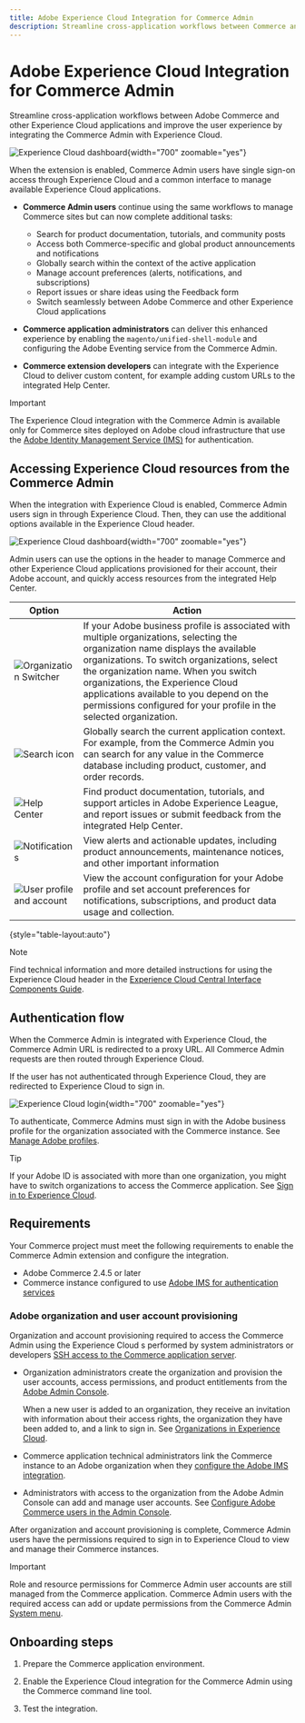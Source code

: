 ```yaml
---
title: Adobe Experience Cloud Integration for Commerce Admin
description: Streamline cross-application workflows between Commerce and other Experience Cloud applications and improve user experience by enabling Experience Cloud common interface components for Commerce Admin users.
---
```

# Adobe Experience Cloud Integration for Commerce Admin

Streamline cross-application workflows between Adobe Commerce and other Experience Cloud applications and improve the user experience by integrating the Commerce Admin with Experience Cloud.

![Experience Cloud dashboard](./assets/uex-home-dashboard.png){width="700" zoomable="yes"}

When the extension is enabled, Commerce Admin users have single sign-on access through Experience Cloud and a common interface to manage available Experience Cloud applications.

- **Commerce Admin users** continue using the same workflows to manage Commerce sites but can now complete additional tasks:

  - Search for product documentation, tutorials, and community posts
  - Access both Commerce-specific and global product announcements and notifications
  - Globally search within the context of the active application
  - Manage account preferences (alerts, notifications, and subscriptions)
  - Report issues or share ideas using the Feedback form
  - Switch seamlessly between Adobe Commerce and other Experience Cloud applications

- **Commerce application administrators** can deliver this enhanced experience by enabling the `magento/unified-shell-module` and configuring the Adobe Eventing service from the Commerce Admin.

- **Commerce extension developers** can integrate with the Experience Cloud to deliver custom content, for example adding custom URLs to the integrated Help Center.

>[!IMPORTANT]
>
>The Experience Cloud integration with the Commerce Admin is available only for Commerce sites deployed on Adobe cloud infrastructure that use the [Adobe Identity Management Service (IMS)](../getting-started/adobe-ims-config.md) for authentication.

## Accessing Experience Cloud resources from the Commerce Admin

When the integration with Experience Cloud is enabled, Commerce Admin users sign in through Experience Cloud. Then, they can use the additional options available in the Experience Cloud header.

![Experience Cloud dashboard](./assets/uex-commerce-admin.png){width="700" zoomable="yes"}

Admin users can use the options in the header to manage Commerce and other Experience Cloud applications provisioned for their account, their Adobe account, and quickly access resources from the integrated Help Center.

| Option                                                     | Action                                                                                                                                                                                                                                                                                                                                                                       |
|------------------------------------------------------------|------------------------------------------------------------------------------------------------------------------------------------------------------------------------------------------------------------------------------------------------------------------------------------------------------------------------------------------------------------------------------|
| ![Organization Switcher](./assets/menu-icon.png)           | If your Adobe business profile is associated with multiple organizations, selecting the organization name displays the available organizations. To switch organizations, select the organization name. When you switch organizations, the Experience Cloud applications available to you depend on the permissions configured for your profile in the selected organization. |
| ![Search icon](./assets/search-icon.png)                   | Globally search the current application context. For example, from the Commerce Admin you can search for any value in the Commerce database including product, customer, and order records.                                                                                                                                                                                  |
| ![Help Center](./assets/help-icon.png)                     | Find product documentation, tutorials, and support articles in Adobe Experience League, and report issues or submit feedback from the integrated Help Center.                                                                                                                                                                                                                |
| ![Notifications](./assets/notifications-icon.png)          | View alerts and actionable updates, including product announcements, maintenance notices, and other important information                                                                                                                                                                                                                                                    |
| ![User profile and account](./assets/preferences-icon.png) | View the account configuration for your Adobe profile  and set account preferences for notifications, subscriptions, and product data usage and collection.                                                                                                                                                                                                                  |

{style="table-layout:auto"}

>[!NOTE]
>
>Find technical information and more detailed instructions for using the Experience Cloud header in the [Experience Cloud Central Interface Components Guide](https://experienceleague.adobe.com/docs/core-services/interface/experience-cloud.html#support).

## Authentication flow

When the Commerce Admin is integrated with Experience Cloud, the Commerce Admin URL is redirected to a proxy URL. All Commerce Admin requests are then routed through Experience Cloud.

If the user has not authenticated through Experience Cloud, they are redirected to Experience Cloud to sign in.

![Experience Cloud login](./assets/uex-experience-cloud-login.png){width="700" zoomable="yes"}

To authenticate, Commerce Admins must sign in with the Adobe business profile for the organization associated with the Commerce instance. See [Manage Adobe profiles](https://helpx.adobe.com/enterprise/using/manage-adobe-profiles.html).


>[!TIP]
>
>If your Adobe ID is associated with more than one organization, you might have to switch organizations to access the Commerce application. See [Sign in to Experience Cloud](https://experienceleague.adobe.com/docs/core-services/interface/experience-cloud.html#signin).


## Requirements

Your Commerce project must meet the following requirements to enable the Commerce Admin extension and configure the integration.

- Adobe Commerce 2.4.5 or later
- Commerce instance configured to use [Adobe IMS for authentication services](../getting-started/adobe-ims-config.md)

### Adobe organization and user account provisioning

Organization and account provisioning required to access the Commerce Admin using the Experience Cloud s performed by system administrators or developers [SSH access to the Commerce application server](https://experienceleague.adobe.com/docs/commerce-cloud-service/user-guide/project/user-access.html).

- Organization administrators create the organization and provision the user accounts, access permissions, and product entitlements from the [Adobe Admin Console](https://helpx.adobe.com/enterprise/admin-guide.html).

  When a new user is added to an organization, they receive an invitation with information about their access rights, the organization they have been added to, and a link to sign in. See [Organizations in Experience Cloud](https://experienceleague.adobe.com/docs/core-services/interface/administration/organizations.html?lang=en).

- Commerce application technical administrators link the Commerce instance to an Adobe organization when they [configure the Adobe IMS integration](../getting-started/adobe-ims-config.md).

- Administrators with access to the organization from the Adobe Admin Console can add and manage user accounts. See [Configure Adobe Commerce users in the Admin Console](../getting-started/adobe-ims-config.md#step-4-configure-adobe-commerce-users-in-the-adobe-admin-console).


After organization and account provisioning is complete, Commerce Admin users have the permissions required to sign in to Experience Cloud to view and manage their Commerce instances.


>[!IMPORTANT]
>
>Role and resource permissions for Commerce Admin user accounts are still managed from the Commerce application. Commerce Admin users with the required access can add or update permissions from the Commerce Admin [System menu](../systems/permissions.md).

## Onboarding steps

1. Prepare the Commerce application environment.

1. Enable the Experience Cloud integration for the Commerce Admin using the Commerce command line tool.

1. Test the integration.

